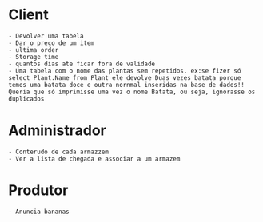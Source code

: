 # Client
	- Devolver uma tabela
	- Dar o preço de um item
	- ultima order
	- Storage time 
	- quantos dias ate ficar fora de validade
	- Uma tabela com o nome das plantas sem repetidos. ex:se fizer só select Plant.Name from Plant ele devolve Duas vezes batata porque temos uma batata doce e outra nornmal inseridas na base de dados!! Queria que só imprimisse uma vez o nome Batata, ou seja, ignorasse os duplicados
	
# Administrador
	- Conterudo de cada armazzem
	- Ver a lista de chegada e associar a um armazem

# Produtor
	- Anuncia bananas
